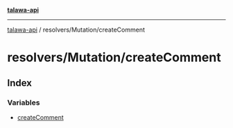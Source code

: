 [**talawa-api**](../../../README.md)

***

[talawa-api](../../../modules.md) / resolvers/Mutation/createComment

# resolvers/Mutation/createComment

## Index

### Variables

- [createComment](variables/createComment.md)
